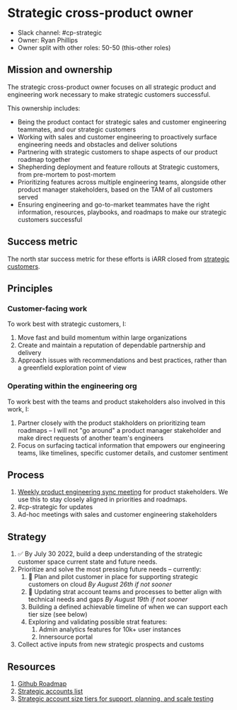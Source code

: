 # Strategic cross-product owner

- Slack channel: #cp-strategic
- Owner: Ryan Phillips
- Owner split with other roles: 50-50 (this-other roles)

## Mission and ownership

The strategic cross-product owner focuses on all strategic product and engineering work necessary to make strategic customers successful.

This ownership includes:

- Being the product contact for strategic sales and customer engineering teammates, and our strategic customers
- Working with sales and customer engineering to proactively surface engineering needs and obstacles and deliver solutions
- Partnering with strategic customers to shape aspects of our product roadmap together
- Shepherding deployment and feature rollouts at Strategic customers, from pre-mortem to post-mortem
- Prioritizing features across multiple engineering teams, alongside other product manager stakeholders, based on the TAM of all customers served
- Ensuring engineering and go-to-market teammates have the right information, resources, playbooks, and roadmaps to make our strategic customers successful

## Success metric

The north star success metric for these efforts is iARR closed from [strategic customers](https://docs.google.com/spreadsheets/d/1JFHacGYDIBd4pMSrKC3QV25YFkK2yBfM0dMd9An2sGE/edit#gid=1317478762).

## Principles

### Customer-facing work

To work best with strategic customers, I:

1. Move fast and build momentum within large organizations
1. Create and maintain a reputation of dependable partnership and delivery
1. Approach issues with recommendations and best practices, rather than a greenfield exploration point of view

### Operating within the engineering org

To work best with the teams and product stakeholders also involved in this work, I:

1. Partner closely with the product stakholders on prioritizing team roadmaps – I will not "go around" a product manager stakeholder and make direct requests of another team's engineers
1. Focus on surfacing tactical information that empowers our engineering teams, like timelines, specific customer details, and customer sentiment

## Process

1. [Weekly product engineering sync meeting](https://calendar.google.com/event?action=TEMPLATE&tmeid=MGUwaG5tMnE5a25sbW51dXEyamJ2NW45c3Ugam9lbEBzb3VyY2VncmFwaC5jb20&tmsrc=joel%40sourcegraph.com) for product stakeholders. We use this to stay closely aligned in priorities and roadmaps.
1. #cp-strategic for updates
1. Ad-hoc meetings with sales and customer engineering stakeholders

## Strategy

1. ✅ By July 30 2022, build a deep understanding of the strategic customer space current state and future needs.
1. Prioritize and solve the most pressing future needs – currently:
   1. 🔄 Plan and pilot customer in place for supporting strategic customers on cloud _By August 26th if not sooner_
   1. 🔄 Updating strat account teams and processes to better align with technical needs and gaps _By August 19th if not sooner_
   1. Building a defined achievable timeline of when we can support each tier size (see below)
   1. Exploring and validating possible strat features:
      1. Admin analytics features for 10k+ user instances
      1. Innersource portal
1. Collect active inputs from new strategic prospects and customs

## Resources

1. [Github Roadmap](https://github.com/orgs/sourcegraph/projects/214/views/58)
1. [Strategic accounts list](https://docs.google.com/spreadsheets/d/1JFHacGYDIBd4pMSrKC3QV25YFkK2yBfM0dMd9An2sGE/edit#gid=1317478762)
1. [Strategic account size tiers for support, planning, and scale testing](https://docs.google.com/spreadsheets/d/1n-KfGc8m1w09rIzNKm5tRxAYmP4-w11CVOCplMvVazk/edit#gid=1172385107&range=B6)
